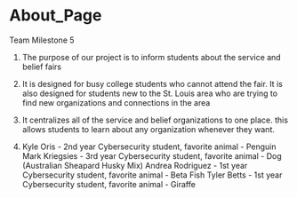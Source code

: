 # About_Page
Team Milestone 5



1.  The purpose of our project is to inform students about the service and belief fairs

2. It is designed for busy college students who cannot attend the fair. It is also designed for students new to the St. Louis area who are trying to find new organizations and connections in the area

3. It centralizes all of the service and belief organizations to one place. this allows students to learn about any organization whenever they want.

4.  Kyle Oris - 2nd year Cybersecurity student, favorite animal - Penguin
    Mark Kriegsies - 3rd year Cybersecurity student, favorite animal - Dog (Australian Sheapard Husky Mix)
    Andrea Rodriguez - 1st year Cybersecurity student, favorite animal - Beta Fish
    Tyler Betts - 1st year Cybersecurity student, favorite animal - Giraffe
